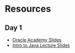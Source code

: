 # Resources

## Day 1
* [Oracle Academy Slides](./assets/JP_1_1_sg.pdf)
* [Intro to Java Lecture Slides](./assets//IntroToJava.pdf)